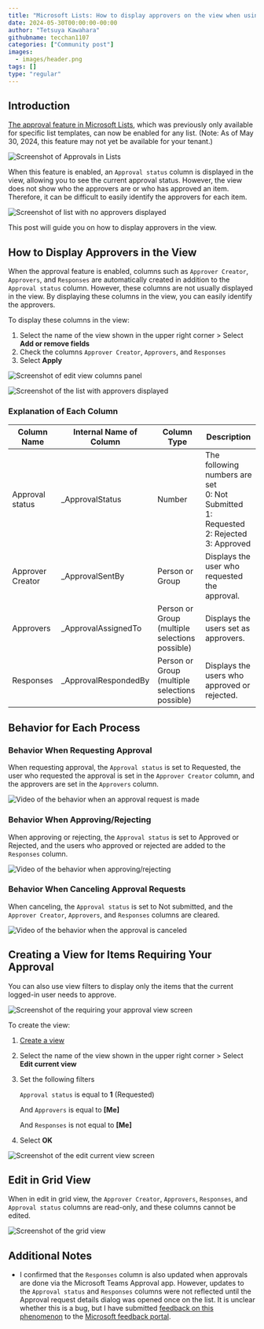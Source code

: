 ```yaml
---
title: "Microsoft Lists: How to display approvers on the view when using Approvals in Lists"
date: 2024-05-30T00:00:00-00:00
author: "Tetsuya Kawahara"
githubname: tecchan1107
categories: ["Community post"]
images:
  - images/header.png
tags: []
type: "regular"
---
```


## Introduction

[The approval feature in Microsoft Lists](https://support.microsoft.com/office/approvals-in-lists-2bd0954d-5797-4be3-b78a-846f26338e17), which was previously only available for specific list templates, can now be enabled for any list. (Note: As of May 30, 2024, this feature may not yet be available for your tenant.)

![Screenshot of Approvals in Lists](./images/approvals-in-lists.png)

When this feature is enabled, an `Approval status` column is displayed in the view, allowing you to see the current approval status. However, the view does not show who the approvers are or who has approved an item. Therefore, it can be difficult to easily identify the approvers for each item.

![Screenshot of list with no approvers displayed](./images/list-without-approvers.png)

This post will guide you on how to display approvers in the view.

## How to Display Approvers in the View

When the approval feature is enabled, columns such as `Approver Creator`, `Approvers`, and `Responses` are automatically created in addition to the `Approval status` column. However, these columns are not usually displayed in the view. By displaying these columns in the view, you can easily identify the approvers.

To display these columns in the view:
1. Select the name of the view shown in the upper right corner >  Select **Add or remove fields**
1. Check the columns `Approver Creator`, `Approvers`, and `Responses`
1. Select **Apply**

![Screenshot of edit view columns panel](./images/edit-view-columns-panel.png)

![Screenshot of the list with approvers displayed](./images/list-with-approvers.png)

### Explanation of Each Column

|Column Name|Internal Name of Column|Column Type|Description|
|---|---|---|---|
|Approval status|_ApprovalStatus|Number|The following numbers are set<br />0: Not Submitted<br />1: Requested<br />2: Rejected<br />3: Approved|
|Approver Creator|_ApprovalSentBy|Person or Group|Displays the user who requested the approval.|
|Approvers|_ApprovalAssignedTo|Person or Group (multiple selections possible)|Displays the users set as approvers.|
|Responses|_ApprovalRespondedBy|Person or Group (multiple selections possible)|Displays the users who approved or rejected.|

## Behavior for Each Process

### Behavior When Requesting Approval

When requesting approval,  the `Approval status` is set to Requested, the user who requested the approval is set in the `Approver Creator` column, and the approvers are set in the `Approvers` column.

![Video of the behavior when an approval request is made](./images/behavior-request-approve.gif)

### Behavior When Approving/Rejecting

When approving or rejecting,  the `Approval status` is set to Approved or Rejected, and the users who approved or rejected are added to the `Responses` column.

![Video of the behavior when approving/rejecting](./images/behavior-approve-reject.gif)

### Behavior When Canceling Approval Requests

When canceling, the `Approval status` is set to Not submitted, and the `Approver Creator`, `Approvers`, and `Responses` columns are cleared.

![Video of the behavior when the approval is canceled](./images/behavior-cancel.gif)

## Creating a View for Items Requiring Your Approval

You can also use view filters to display only the items that the current logged-in user needs to approve.

![Screenshot of the requiring your approval view screen](./images/requiring-your-approval-view.png)

To create the view:
1. [Create a view](https://support.microsoft.com/office/create-or-change-the-view-of-a-list-25393905-087c-4b0a-9fb4-5c1e165b99b7)
1. Select the name of the view shown in the upper right corner >  Select **Edit current view**
1. Set the following filters

    `Approval status` is equal to **1** (Requested)

    And `Approvers` is equal to **[Me]**

    And `Responses` is not equal to **[Me]**

1. Select **OK**

![Screenshot of the edit current view screen](./images/edit-current-view.png)

## Edit in Grid View

When in edit in grid view, the `Approver Creator`, `Approvers`, `Responses`, and `Approval status` columns are read-only, and these columns cannot be edited.

![Screenshot of the grid view](./images/grid-view.png)

## Additional Notes

- I confirmed that the `Responses` column is also updated when approvals are done via the Microsoft Teams Approval app. However, updates to the `Approval status` and `Responses` columns were not reflected until the Approval request details dialog was opened once on the list. It is unclear whether this is a bug, but I have submitted [feedback on this phenomenon](https://feedbackportal.microsoft.com/feedback/idea/7adb8e4a-b21d-ef11-989a-6045bd796e5a) to the [Microsoft feedback portal](https://feedbackportal.microsoft.com/feedback/).